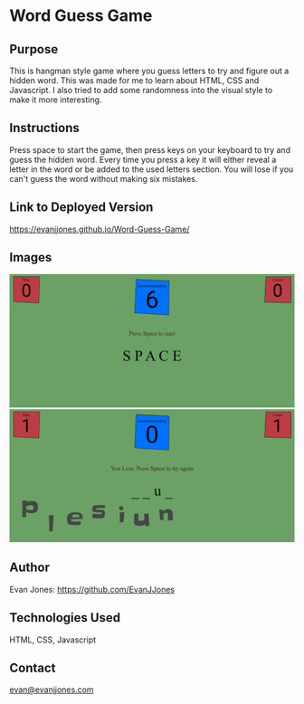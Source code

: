 # Word Guess Game

## Purpose

This is hangman style game where you guess letters to try and figure out a hidden word. This was made for me to learn about HTML, CSS and Javascript. I also tried to add some randomness into the visual style to make it more interesting.

## Instructions

Press space to start the game, then press keys on your keyboard to try and guess the hidden word. Every time you press a key it will either reveal a letter in the word or be added to the used letters section. You will lose if you can't guess the word without making six mistakes.

## Link to Deployed Version
https://evanjjones.github.io/Word-Guess-Game/

## Images

![Screenshot](./Screenshot1.png)
![Screenshot](./Screenshot2.png)

## Author

Evan Jones: https://github.com/EvanJJones

## Technologies Used

HTML, CSS, Javascript

## Contact

evan@evanjjones.com
